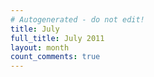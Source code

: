 ```yaml
---
# Autogenerated - do not edit!
title: July
full_title: July 2011
layout: month
count_comments: true
---
```

